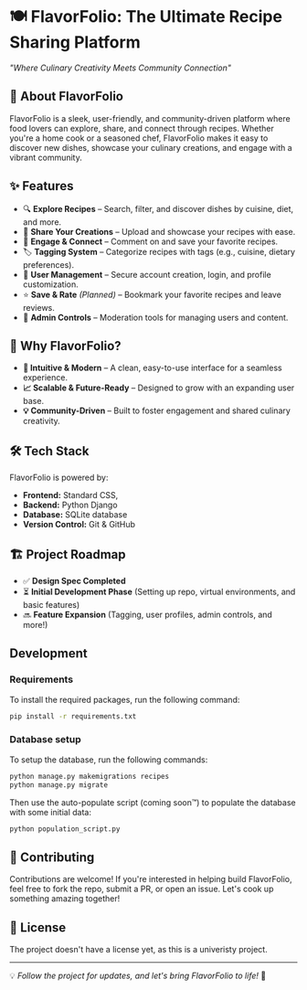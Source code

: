 # 🍽️ FlavorFolio: The Ultimate Recipe Sharing Platform  

_"Where Culinary Creativity Meets Community Connection"_  

## 🚀 About FlavorFolio  

FlavorFolio is a sleek, user-friendly, and community-driven platform where food lovers can explore, share, and connect through recipes. Whether you're a home cook or a seasoned chef, FlavorFolio makes it easy to discover new dishes, showcase your culinary creations, and engage with a vibrant community.  

## ✨ Features  

- 🔍 **Explore Recipes** – Search, filter, and discover dishes by cuisine, diet, and more.  
- 🍳 **Share Your Creations** – Upload and showcase your recipes with ease.  
- 💬 **Engage & Connect** – Comment on and save your favorite recipes.  
- 🏷️ **Tagging System** – Categorize recipes with tags (e.g., cuisine, dietary preferences).  
- 🔐 **User Management** – Secure account creation, login, and profile customization.  
- ⭐ **Save & Rate** _(Planned)_ – Bookmark your favorite recipes and leave reviews.  
- 🔧 **Admin Controls** – Moderation tools for managing users and content.  

## 🌟 Why FlavorFolio?  

- **📱 Intuitive & Modern** – A clean, easy-to-use interface for a seamless experience.  
- **📈 Scalable & Future-Ready** – Designed to grow with an expanding user base.  
- **💡 Community-Driven** – Built to foster engagement and shared culinary creativity.  

## 🛠️ Tech Stack  

FlavorFolio is powered by:  

- **Frontend:** Standard CSS,
- **Backend:** Python Django
- **Database:** SQLite database
- **Version Control:** Git & GitHub  

## 🏗️ Project Roadmap  

- ✅ **Design Spec Completed**  
- ⏳ **Initial Development Phase** (Setting up repo, virtual environments, and basic features)  
- 🔜 **Feature Expansion** (Tagging, user profiles, admin controls, and more!)  

## Development

### Requirements

To install the required packages, run the following command:

```bash
pip install -r requirements.txt
```

### Database setup

To setup the database, run the following commands:

```bash
python manage.py makemigrations recipes
python manage.py migrate
```

Then use the auto-populate script (coming soon™) to populate the database with some initial data:

```bash
python population_script.py
```

## 🤝 Contributing  

Contributions are welcome! If you're interested in helping build FlavorFolio, feel free to fork the repo, submit a PR, or open an issue. Let's cook up something amazing together!  

## 📜 License  

The project doesn't have a license yet, as this is a univeristy project.

---  

💡 _Follow the project for updates, and let's bring FlavorFolio to life!_ 🚀  
